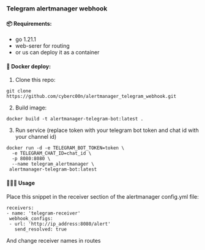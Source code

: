 ### Telegram alertmanager webhook

#### 📦 Requirements:
- go 1.21.1
- web-serer for routing
- or us can deploy it as a container


#### 🐋 Docker deploy:

1. Clone this repo:
```
git clone https://github.com/cyberc00n/alertmanager_telegram_webhook.git
```
2. Build image:

```
docker build -t alertmanager-telegram-bot:latest .
```

3. Run service (replace token with your telegram bot token and chat id with your channel id)

```
docker run -d -e TELEGRAM_BOT_TOKEN=token \
  -e TELEGRAM_CHAT_ID=chat_id \
  -p 8080:8080 \
  --name telegram_alertmanager \
 alertmanager-telegram-bot:latest

 ```

#### 👨🏻‍💻 Usage

Place this snippet in the receiver section of the alertmanager config.yml file:
 
 ```
receivers:
- name: 'telegram-receiver'
  webhook_configs:
  - url: 'http://ip_address:8080/alert'
    send_resolved: true
 ```

And change receiver names in routes
